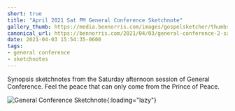```yaml
---
short: true
title: "April 2021 Sat PM General Conference Sketchnote"
gallery_thumb: https://media.bennorris.com/images/gospelsketcher/thumbs/apr-21-2-sat-pm.jpg
canonical_url: https://bennorris.com/2021/04/03/general-conference-2-sat-pm-sketchnote
date: 2021-04-03 15:54:35-0600
tags:
- general conference
- sketchnotes
---
```


Synopsis sketchnotes from the Saturday afternoon session of General Conference. Feel the peace that can only come from the Prince of Peace.

![General Conference Sketchnote](https://media.bennorris.com/images/gospelsketcher/general-conference/apr-2021/apr-21-2-sat-pm.jpg){:loading="lazy"}
